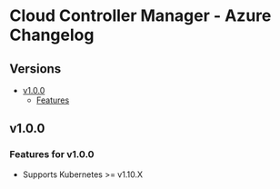 # Cloud Controller Manager - Azure Changelog

## Versions

- [v1.0.0](#v100)
  - [Features](#features-for-v100)

## v1.0.0

### Features for v1.0.0

* Supports Kubernetes >= v1.10.X
